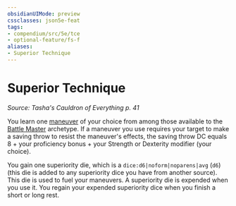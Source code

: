 ```yaml
---
obsidianUIMode: preview
cssclasses: json5e-feat
tags:
- compendium/src/5e/tce
- optional-feature/fs-f
aliases:
- Superior Technique
---
```

# Superior Technique
*Source: Tasha's Cauldron of Everything p. 41*  

You learn one [maneuver](/3-Mechanics/CLI/lists/list-optfeaturetype-mv-b.md) of your choice from among those available to the [Battle Master](/3-Mechanics/CLI/classes/fighter-xphb-battle-master-xphb.md) archetype. If a maneuver you use requires your target to make a saving throw to resist the maneuver's effects, the saving throw DC equals 8 + your proficiency bonus + your Strength or Dexterity modifier (your choice).

You gain one superiority die, which is a `dice:d6|noform|noparens|avg` (`d6`) (this die is added to any superiority dice you have from another source). This die is used to fuel your maneuvers. A superiority die is expended when you use it. You regain your expended superiority dice when you finish a short or long rest.